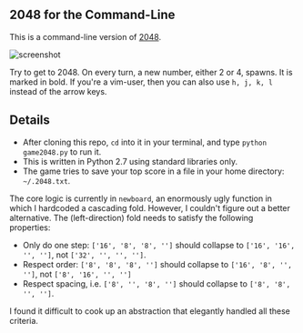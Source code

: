 ## 2048 for the Command-Line

This is a command-line version of [2048](http://gabrielecirulli.github.io/2048/). 

![screenshot](http://johnloeber.com/images/gamescreenshot.png)

Try to get to 2048. On every turn, a new number, either 2 or 4, spawns. It is marked in bold. 
If you're a vim-user, then you can also use `h, j, k, l` instead of the arrow keys.

## Details

- After cloning this repo, `cd` into it in your terminal, and type `python game2048.py` to run it.
- This is written in Python 2.7 using standard libraries only.
- The game tries to save your top score in a file in your home directory: `~/.2048.txt`.

The core logic is currently in `newboard`, an enormously ugly function in which I hardcoded a cascading fold.
However, I couldn't figure out a better alternative. The (left-direction) fold needs to satisfy the following properties:

- Only do one step: `['16', '8', '8', '']` should collapse to `['16', '16', '', '']`, not `['32', '', '', '']`.
- Respect order: `['8', '8', '8', '']` should collapse to `['16', '8', '', '']`, not `['8', '16', '', '']`
- Respect spacing, i.e. `['8', '', '8', '']` should collapse to `['8', '8', '', '']`.

I found it difficult to cook up an abstraction that elegantly handled all these criteria.
